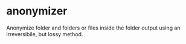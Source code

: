 # anonymizer
Anonymize folder and folders or files inside the folder output using an irreversibile, but lossy method.
